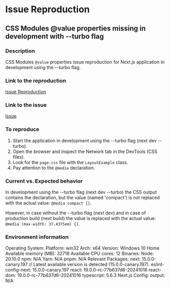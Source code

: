 # Issue Reproduction

## CSS Modules @value properties missing in development with --turbo flag

### Description

CSS Modules `@value` properties issue reproduction for Next.js application in development using the --turbo flag.

### Link to the reproduction

[Issue Reproduction](https://github.com/thevisioner/next-turbo-css-modules-value-issue-reproduction)

### Link to the issue

[Issue](https://github.com/vercel/next.js/issues/71479)

### To reproduce

1. Start the application in development using the --turbo flag (next dev --turbo).
2. Open the browser and inspect the Network tab in the DevTools (CSS files).
3. Look for the `page.css` file with the `LayoutExample` class.
4. Pay attention to the `@media` declaration.

### Current vs. Expected behavior

In development using the --turbo flag (next dev --turbo) the CSS output contains the declaration, but the value (named 'compact') is not replaced with the actual value: `@media compact {}`.

However, in case without the --turbo flag (next dev) and in case of production build (next build) the value is replaced with the actual value: `@media (max-width: 37.4375em) {}`.

### Environment information

Operating System:
Platform: win32
Arch: x64
Version: Windows 10 Home
Available memory (MB): 32718
Available CPU cores: 12
Binaries:
Node: 20.10.0
npm: N/A
Yarn: N/A
pnpm: N/A
Relevant Packages:
next: 15.0.0-canary.197 // Latest available version is detected (15.0.0-canary.197).
eslint-config-next: 15.0.0-canary.197
react: 19.0.0-rc-77b637d6-20241016
react-dom: 19.0.0-rc-77b637d6-20241016
typescript: 5.6.3
Next.js Config:
output: N/A
